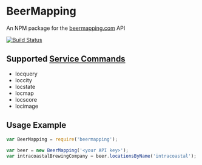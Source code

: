 # BeerMapping

An NPM package for the [beermapping.com](http://beermapping.com) API

[![Build Status](https://travis-ci.org/spacecoastjs/beermapping.svg?branch=master)](https://travis-ci.org/spacecoastjs/beermapping)

## Supported [Service Commands](http://beermapping.com/api/reference/)
- locquery
- loccity
- locstate
- locmap
- locscore
- locimage

## Usage Example
```javascript
var BeerMapping = require('beermapping');
  
var beer = new BeerMapping('<your API key>');
var intracoastalBrewingCompany = beer.locationsByName('intracoastal');
```
